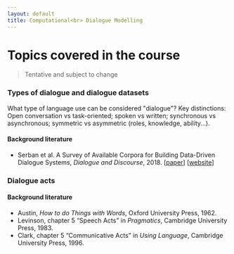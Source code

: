 ```yaml
---
layout: default
title: Computational<br> Dialogue Modelling
---
```


# Topics covered in the course

> Tentative and subject to change

### Types of dialogue and dialogue datasets

What type of language use can be considered "dialogue"? Key distinctions: Open conversation vs task-oriented; spoken vs written; synchronous vs asynchronous; symmetric vs asymmetric (roles, knowledge, ability...).


#### Background literature

* Serban et al. A Survey of Available Corpora for Building Data-Driven Dialogue Systems, *Dialogue and Discourse*, 2018. [[paper](http://dad.uni-bielefeld.de/index.php/dad/article/view/3690/3616)]  [[website](https://breakend.github.io/DialogDatasets/)]



### Dialogue acts

#### Background literature

* Austin, *How to do Things with Words*, Oxford University Press, 1962.
* Levinson, chapter 5 “Speech Acts” in *Pragmatics*, Cambridge University Press, 1983.
* Clark, chapter 5 “Communicative Acts” in *Using Language*, Cambridge University Press, 1996.
